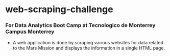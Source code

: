 # web-scraping-challenge

### For Data Analytics Boot Camp at Tecnologico de Monterrey Campus Monterrey

* A web application is done by scraping various websites for data related to the Mars Mission and displays the information in a single HTML page. 
